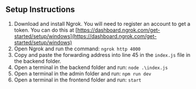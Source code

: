 ## Setup Instructions

1. Download and install Ngrok. You will need to register an account to get a token. You can do this at [https://dashboard.ngrok.com/get-started/setup/windows](https://dashboard.ngrok.com/get-started/setup/windows)
2. Open Ngrok and run the command: `ngrok http 4000`
3. Copy and paste the forwarding address into line 45 in the `index.js` file in the backend folder.
4. Open a terminal in the backend folder and run: `node .\index.js`
5. Open a terminal in the admin folder and run: `npm run dev`
6. Open a terminal in the frontend folder and run: `start`
